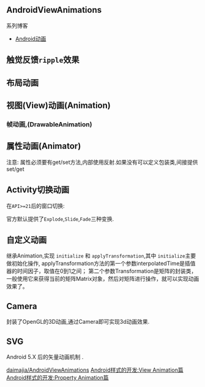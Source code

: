
AndroidViewAnimations
---------------------

系列博客

- [Android动画](http://blog.csdn.net/wbwjx/article/category/6063740)


## 触觉反馈`ripple`效果

## 布局动画

## 视图(View)动画(Animation)

### 帧动画,(DrawableAnimation)

## 属性动画(Animator)


注意: 属性必须要有get/set方法,内部使用反射.如果没有可以定义包装类,间接提供set/get


## Activity切换动画

在`API>=21`后的窗口切换:

官方默认提供了`Explode`,`Slide`,`Fade`三种变换.

## 自定义动画

继承Animation,实现 `initialize` 和 `applyTransformation`,其中 `initialize`主要做初始化操作,
applyTransformation方法的第一个参数interpolatedTime是插值器的时间因子，取值在0到1之间；
第二个参数Transformation是矩阵的封装类，一般使用它来获得当前的矩阵Matrix对象，然后对矩阵进行操作，就可以实现动画效果了。

## Camera

封装了OpenGL的3D动画,通过Camera即可实现3d动画效果.

## SVG

Android 5.X 后的矢量动画机制 .

[daimajia/AndroidViewAnimations](https://github.com/daimajia/AndroidViewAnimations)
[Android样式的开发:View Animation篇](http://keeganlee.me/post/android/20151003)
[Android样式的开发:Property Animation篇](http://keeganlee.me/post/android/20151026)
